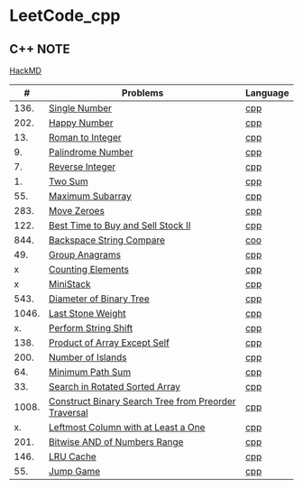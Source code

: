 # LeetCode_cpp
## C++ NOTE
[HackMD](https://hackmd.io/yY4lUCv4SRq_mNfAfYteYA)

|#    |Problems|Language|
|-----|--------|--------|
|136.     |[Single Number](https://leetcode.com/problems/single-number/)        |[cpp](https://github.com/ckckck1373/LeetCode_cpp/blob/master/Problem/30-Day%20Chanllenge/April02_Single_Number.cpp)
|202.     |[Happy Number](https://leetcode.com/problems/happy-number/)        |[cpp](https://github.com/ckckck1373/LeetCode_cpp/blob/master/Problem/30-Day%20Chanllenge/April01_Happy_Number.cpp)
|13.    |[Roman to Integer](https://leetcode.com/problems/roman-to-integer/)        |[cpp](https://github.com/ckckck1373/LeetCode_cpp/blob/master/Problem/easy/Roman%20to%20Integer/Roman_to_Integer.cpp)
|9.      |[Palindrome Number](https://leetcode.com/problems/palindrome-number/)        |[cpp](https://github.com/ckckck1373/LeetCode_cpp/blob/master/Problem/easy/Palindrome/Palindrome.cpp)
|7.   |[Reverse Integer](https://leetcode.com/problems/reverse-integer/)        |[cpp](https://github.com/ckckck1373/LeetCode_cpp/blob/master/Problem/easy/Reverse%20Integer/Reverse_Integer_v1.cpp)
|1.   |[Two Sum](https://leetcode.com/problems/two-sum/)        |[cpp](https://github.com/ckckck1373/LeetCode_cpp/blob/master/Problem/easy/Two%20Sum/Two_Sum_v1.cpp)
|55.  |[Maximum Subarray](https://leetcode.com/problems/maximum-subarray/submissions/)|[cpp](https://github.com/ckckck1373/LeetCode_cpp/blob/master/Problem/30-Day%20Chanllenge/April03_Maximum_Subarray.cpp)
|283. |[Move Zeroes](https://leetcode.com/problems/move-zeroes/)|[cpp](https://github.com/ckckck1373/LeetCode_cpp/blob/master/Problem/30-Day%20Chanllenge/April04_Move_Zeros.cpp)
|122. |[Best Time to Buy and Sell Stock II](https://leetcode.com/problems/best-time-to-buy-and-sell-stock-ii/)|[cpp](https://github.com/ckckck1373/LeetCode_cpp/blob/master/Problem/30-Day%20Chanllenge/April05_MaxProfit.cpp)
|844. |[Backspace String Compare](https://leetcode.com/problems/backspace-string-compare/submissions/)|[coo](https://github.com/ckckck1373/LeetCode_cpp/blob/master/Problem/30-Day%20Chanllenge/April08_Middle_of_Linked_List.cpp)
|49.    |[Group Anagrams](https://leetcode.com/problems/group-anagrams/) |[cpp](https://github.com/ckckck1373/LeetCode_cpp/blob/master/Problem/30-Day%20Chanllenge/April06_Gruop_Anagrams.cpp) 
|x    |[Counting Elements](https://leetcode.com/explore/challenge/card/30-day-leetcoding-challenge/528/week-1/3289/) |[cpp](https://github.com/ckckck1373/LeetCode_cpp/blob/master/Problem/30-Day%20Chanllenge/April07_countElement.cpp)
|x    |[MiniStack](https://leetcode.com/explore/challenge/card/30-day-leetcoding-challenge/529/week-2/3292) |[cpp](https://github.com/ckckck1373/LeetCode_cpp/blob/master/Problem/30-Day%20Chanllenge/April10_MinStack.cpp)
|543.    |[Diameter of Binary Tree](https://leetcode.com/problems/diameter-of-binary-tree/)|[cpp](https://github.com/ckckck1373/LeetCode_cpp/blob/master/Problem/30-Day%20Chanllenge/April11_Diameter_of_Binary_Tree.cpp)
|1046.|[Last Stone Weight](https://leetcode.com/problems/last-stone-weight/) |[cpp](https://github.com/ckckck1373/LeetCode_cpp/blob/master/Problem/30-Day%20Chanllenge/April12_Last_Stone_Weight.cpp)
|x.  |[Perform String Shift](https://leetcode.com/explore/challenge/card/30-day-leetcoding-challenge/529/week-2/3299/)|[cpp](https://github.com/ckckck1373/LeetCode_cpp/blob/master/Problem/30-Day%20Chanllenge/April14_Perform_String_Shift.cpp)
|138.  |[Product of Array Except Self](https://leetcode.com/problems/product-of-array-except-self/) |[cpp](https://github.com/ckckck1373/LeetCode_cpp/blob/master/Problem/30-Day%20Chanllenge/April15_Product_of_Array_Except_Self.cpp)
|200. |[Number of Islands](https://leetcode.com/problems/number-of-islands/) |[cpp](https://github.com/ckckck1373/LeetCode_cpp/blob/master/Problem/30-Day%20Chanllenge/April17_Number_of_Islands.cpp)
|64.  |[Minimum Path Sum](https://leetcode.com/problems/minimum-path-sum/)|[cpp](https://github.com/ckckck1373/LeetCode_cpp/blob/master/Problem/30-Day%20Chanllenge/April18_Minimum_Path_Sum.cpp)
|33.  |[Search in Rotated Sorted Array](https://leetcode.com/problems/search-in-rotated-sorted-array/)|[cpp](https://github.com/ckckck1373/LeetCode_cpp/blob/master/Problem/30-Day%20Chanllenge/April19_Search_In_Rotated_Sorted_Array.cpp)
|1008.|[Construct Binary Search Tree from Preorder Traversal](https://leetcode.com/problems/construct-binary-search-tree-from-preorder-traversal/)|[cpp](https://github.com/ckckck1373/LeetCode_cpp/blob/master/Problem/30-Day%20Chanllenge/April20_Construct_Binary_Search_Tree_from_Preorder_Traversal.cpp)
|x.   |[Leftmost Column with at Least a One](https://leetcode.com/explore/challenge/card/30-day-leetcoding-challenge/530/week-3/3306/)|[cpp](https://github.com/ckckck1373/LeetCode_cpp/blob/master/Problem/30-Day%20Chanllenge/April21_Left_Most_Column_With_One.cpp)
|201. |[Bitwise AND of Numbers Range](https://leetcode.com/problems/bitwise-and-of-numbers-range/)|[cpp](https://github.com/ckckck1373/LeetCode_cpp/blob/master/Problem/30-Day%20Chanllenge/April23_Bitwise%20AND%20of%20Numbers%20Range.cpp)
|146.|[LRU Cache](https://leetcode.com/problems/lru-cache/)|[cpp](https://github.com/ckckck1373/LeetCode_cpp/blob/master/Problem/30-Day%20Chanllenge/April24_LRU_Cache.cpp)
|55.|[Jump Game](https://leetcode.com/problems/jump-game/)|[cpp](https://github.com/ckckck1373/LeetCode_cpp/blob/master/Problem/30-Day%20Chanllenge/April25_Jump_Game.cpp)
